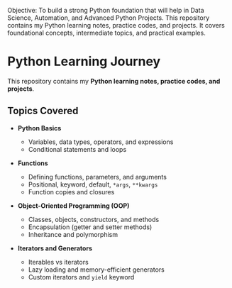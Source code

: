 Objective:
To build a strong Python foundation that will help in Data Science, Automation, and Advanced Python Projects.
This repository contains my Python learning notes, practice codes, and projects. It covers foundational concepts, intermediate topics, and practical examples.

# Python Learning Journey

This repository contains my **Python learning notes, practice codes, and projects**.

## Topics Covered

- **Python Basics**
  - Variables, data types, operators, and expressions
  - Conditional statements and loops

- **Functions**
  - Defining functions, parameters, and arguments
  - Positional, keyword, default, `*args`, `**kwargs`
  - Function copies and closures

- **Object-Oriented Programming (OOP)**
  - Classes, objects, constructors, and methods
  - Encapsulation (getter and setter methods)
  - Inheritance and polymorphism

- **Iterators and Generators**
  - Iterables vs iterators
  - Lazy loading and memory-efficient generators
  - Custom iterators and `yield` keyword
